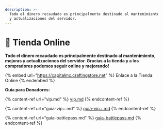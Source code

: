 ```yaml
---
description: >-
  Todo el dinero recaudado es principalmente destinado al mantenimiento, mejoras
  y actualizaciones del servidor.
---
```


# 🌟 Tienda Online

**Todo el dinero recaudado es principalmente destinado al mantenimiento, mejoras y actualizaciones del servidor. Gracias a la tienda y a los compradores podemos seguir online y mejorando!**

{% embed url="https://capitalmc.craftingstore.net" %}
Enlace a la Tienda Online
{% endembed %}

**Guía para Donadores:**

{% content-ref url="vip.md" %}
[vip.md](vip.md)
{% endcontent-ref %}

{% content-ref url="guia-vip+.md" %}
[guia-vip+.md](guia-vip+.md)
{% endcontent-ref %}

{% content-ref url="guia-battlepass.md" %}
[guia-battlepass.md](guia-battlepass.md)
{% endcontent-ref %}

